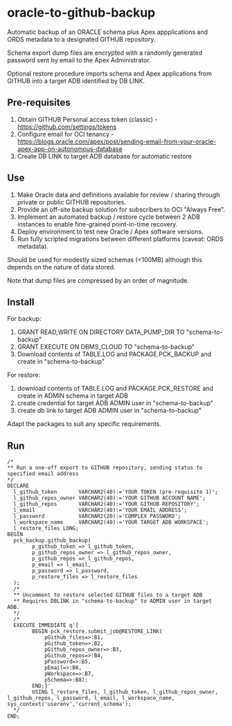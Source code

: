 # oracle-to-github-backup
Automatic backup of an ORACLE schema plus Apex appplications and ORDS metadata to a designated GITHUB repository.

Schema export dump files are encrypted with a randomly generated password sent by email to the Apex Administrator.

Optional restore procedure imports schema and Apex applications from GITHUB into a target ADB identified by DB LINK.

## Pre-requisites
1. Obtain GITHUB Personal access token (classic) - https://github.com/settings/tokens
2. Configure email for OCI tenancy - https://blogs.oracle.com/apex/post/sending-email-from-your-oracle-apex-app-on-autonomous-database
3. Create DB LINK to target ADB database for automatic restore

## Use
1. Make Oracle data and definitions available for review / sharing through private or public GITHUB repositories.
2. Provide an off-site backup solution for subscribers to OCI "Always Free". 
3. Implement an automated backup / restore cycle between 2 ADB instances to enable fine-grained point-in-time recovery.
4. Deploy environment to test new Oracle / Apex software versions.
5. Run fully scripted migrations between different platforms (caveat: ORDS metadata).

Should be used for modestly sized schemas (<100MB) although this depends on the nature of data stored.

Note that dump files are compressed by an order of magnitude.

## Install
For backup:
1. GRANT READ,WRITE ON DIRECTORY DATA_PUMP_DIR TO "schema-to-backup"
2. GRANT EXECUTE ON DBMS_CLOUD TO "schema-to-backup"
3. Download contents of TABLE.LOG and PACKAGE.PCK_BACKUP and create in "schema-to-backup"

For restore:
1. download contents of TABLE.LOG and PACKAGE.PCK_RESTORE and create in ADMIN schema in target ADB
2. create credential for target ADB ADMIN user in "schema-to-backup"
3. create db link to target ADB ADMIN user in "schema-to-backup"

Adapt the packages to suit any specific requirements.

## Run
```
/*
** Run a one-off export to GITHUB repository, sending status to specified email address
*/
DECLARE
  l_github_token       VARCHAR2(40):='YOUR TOKEN (pre-requisite 1)'; 
  l_github_repos_owner VARCHAR2(40):='YOUR GITHUB ACCOUNT NAME';
  l_github_repos       VARCHAR2(40):='YOUR GITHUB REPOSITORY';
  l_email              VARCHAR2(40):='YOUR EMAIL ADDRESS';  
  l_password           VARCHAR2(20):='COMPLEX PASSWORD';
  l_workspace_name     VARCHAR2(40):='YOUR TARGET ADB WORKSPACE';
  l_restore_files LONG;                
BEGIN 
  pck_backup.github_backup(
        p_github_token => l_github_token,
        p_github_repos_owner => l_github_repos_owner,
        p_github_repos => l_github_repos,
        p_email => l_email,
        p_password => l_password,
        p_restore_files => l_restore_files
  );
  /* 
  ** Uncomment to restore selected GITHUB files to a target ADB
  ** Requires DBLINK in "schema-to-backup" to ADMIN user in target ADB.
  */
  /*
  EXECUTE IMMEDIATE q'{
        BEGIN pck_restore.submit_job@RESTORE_LINK(
            pGithub_files=>:B1, 
            pGithub_token=>:B2, 
            pGithub_repos_owner=>:B3, 
            pGithub_repos=>:B4,
            pPassword=>:B5,
            pEmail=>:B6,
            pWorkspace=>:B7,
            pSchema=>:B8); 
        END;}' 
        USING l_restore_files, l_github_token, l_github_repos_owner, l_github_repos, l_password, l_email, l_workspace_name, sys_context('userenv','current_schema');
  */
END;
```
